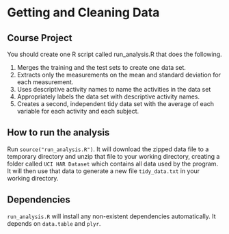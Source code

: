 # Getting and Cleaning Data

## Course Project

You should create one R script called run_analysis.R that does the following.

1. Merges the training and the test sets to create one data set.
2. Extracts only the measurements on the mean and standard deviation for each measurement.
3. Uses descriptive activity names to name the activities in the data set
4. Appropriately labels the data set with descriptive activity names.
5. Creates a second, independent tidy data set with the average of each variable for each activity and each subject.

## How to run the analysis

Run ```source("run_analysis.R")```. It will download the zipped data file to a temporary directory and unzip that file 
to your working directory, creating a folder called ```UCI HAR Dataset``` which contains all data used by the program.
It will then use that data to generate a new file ```tidy_data.txt``` in your working directory.

## Dependencies

```run_analysis.R``` will install any non-existent dependencies automatically. It depends on ```data.table``` and ```plyr```. 